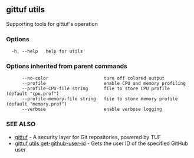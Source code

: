 ## gittuf utils

Supporting tools for gittuf's operation

### Options

```
  -h, --help   help for utils
```

### Options inherited from parent commands

```
      --no-color                     turn off colored output
      --profile                      enable CPU and memory profiling
      --profile-CPU-file string      file to store CPU profile (default "cpu.prof")
      --profile-memory-file string   file to store memory profile (default "memory.prof")
      --verbose                      enable verbose logging
```

### SEE ALSO

* [gittuf](gittuf.md)	 - A security layer for Git repositories, powered by TUF
* [gittuf utils get-github-user-id](gittuf_utils_get-github-user-id.md)	 - Gets the user ID of the specified GitHub user

